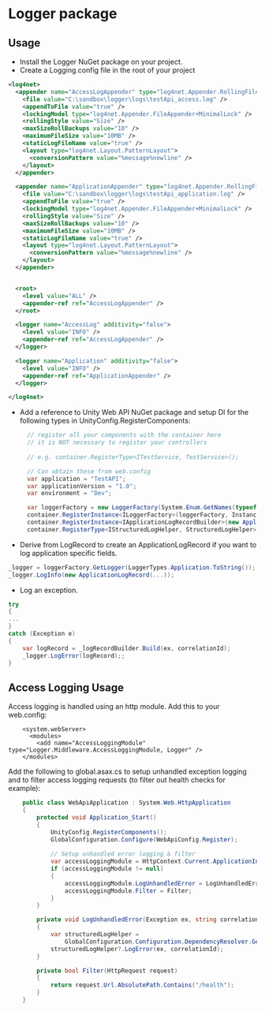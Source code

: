 ﻿# Logger package

## Usage
* Install the Logger NuGet package on your project.
* Create a Logging.config file in the root of your project
```XML
<log4net>
  <appender name="AccessLogAppender" type="log4net.Appender.RollingFileAppender">
    <file value="C:\sandbox\logger\logs\testApi_access.log" />
    <appendToFile value="true" />
    <lockingModel type="log4net.Appender.FileAppender+MinimalLock" />
    <rollingStyle value="Size" />
    <maxSizeRollBackups value="10" />
    <maximumFileSize value="10MB" />
    <staticLogFileName value="true" />
    <layout type="log4net.Layout.PatternLayout">
      <conversionPattern value="%message%newline" />
    </layout>
  </appender>

  <appender name="ApplicationAppender" type="log4net.Appender.RollingFileAppender">
    <file value="C:\sandbox\logger\logs\testApi_application.log" />
    <appendToFile value="true" />
    <lockingModel type="log4net.Appender.FileAppender+MinimalLock" />
    <rollingStyle value="Size" />
    <maxSizeRollBackups value="10" />
    <maximumFileSize value="10MB" />
    <staticLogFileName value="true" />
    <layout type="log4net.Layout.PatternLayout">
      <conversionPattern value="%message%newline" />
    </layout>
  </appender>


  <root>
    <level value="ALL" />
    <appender-ref ref="AccessLogAppender" />
  </root>

  <logger name="AccessLog" additivity="false">
    <level value="INFO" />
    <appender-ref ref="AccessLogAppender" />
  </logger>

  <logger name="Application" additivity="false">
    <level value="INFO" />
    <appender-ref ref="ApplicationAppender" />
  </logger>

</log4net>
```
* Add a reference to Unity Web API NuGet package and setup DI for the following types in UnityConfig.RegisterComponents:
  ```C#
    // register all your components with the container here
    // it is NOT necessary to register your controllers
            
    // e.g. container.RegisterType<ITestService, TestService>();

    // Can obtain these from web.config 
    var application = "TestAPI";
    var applicationVersion = "1.0";
    var environment = "Dev";

    var loggerFactory = new LoggerFactory(System.Enum.GetNames(typeof(LoggerTypes)), application,applicationVersion, environment);
    container.RegisterInstance<ILoggerFactory>(loggerFactory, InstanceLifetime.Singleton);
    container.RegisterInstance<IApplicationLogRecordBuilder>(new ApplicationLogRecordBuilder(application, applicationVersion, environment));
    container.RegisterType<IStructuredLogHelper, StructuredLogHelper>();
  ```
* Derive from LogRecord to create an ApplicationLogRecord if you want to log application specific fields.
```C#
_logger = loggerFactory.GetLogger(LoggerTypes.Application.ToString());
_logger.LogInfo(new ApplicationLogRecord(...));
```
* Log an exception.
```C#
try
{
...
}
catch (Exception e)
{
	var logRecord = _logRecordBuilder.Build(ex, correlationId);
    _logger.LogError(logRecord);;
}
```

## Access Logging Usage

Access logging is handled using an http module. Add this to your web.config:
```
	<system.webServer>
      <modules>
        <add name="AccessLoggingModule" type="Logger.Middleware.AccessLoggingModule, Logger" />
    </modules>
```
Add the following to global.asax.cs to setup unhandled exception logging and to filter access logging requests (to filter out health checks for example):
```C#
	public class WebApiApplication : System.Web.HttpApplication
    {
        protected void Application_Start()
        {
            UnityConfig.RegisterComponents();
            GlobalConfiguration.Configure(WebApiConfig.Register);
            
            // Setup unhandled error logging & filter
            var accessLoggingModule = HttpContext.Current.ApplicationInstance.Modules.Get("AccessLoggingModule") as AccessLoggingModule;
            if (accessLoggingModule != null)
            {
                accessLoggingModule.LogUnhandledError = LogUnhandledError;
                accessLoggingModule.Filter = Filter;
            }
        }

        private void LogUnhandledError(Exception ex, string correlationId)
        {
            var structuredLogHelper =
                GlobalConfiguration.Configuration.DependencyResolver.GetService(typeof(IStructuredLogHelper)) as IStructuredLogHelper;
            structuredLogHelper?.LogError(ex, correlationId);
        }

        private bool Filter(HttpRequest request)
        {
            return request.Url.AbsolutePath.Contains("/health");
        }
    }    
```